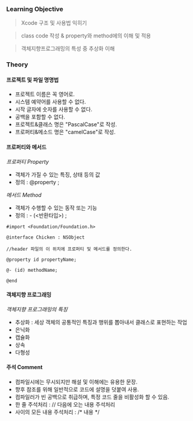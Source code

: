 ### Learning Objective

> Xcode 구조 및 사용법 익히기

> class code 작성 & property와 method에의 이해 및 적용

> 객체지향프로그래밍의 특성 중 추상화 이해




### Theory

#### 프로젝트 및 파일 명명법
- 프로젝트 이름은 꼭 영어로.
- 시스템 예약어를 사용할 수 없다.
- 시작 글자에 숫자를 사용할 수 없다.
- 공백을 포함할 수 없다.
- 프로젝트&클래스 명은 "PascalCase"로 작성.
- 프로퍼티&메소드 명은 "camelCase"로 작성.


#### 프로퍼티와 메서드
*프로퍼티 Property*
- 객체가 가질 수 있는 특징, 상태 등의 값
- 정의 : @property <data type> <property name>;

*메서드 Method*
- 객체가 수행할 수 있는 동작 또는 기능
- 정의 : - (<반환타입>) <method name>;

```example
#import <Foundation/Foundation.h>

@interface Chicken : NSObject

//header 파일의 이 위치에 프로퍼티 및 메서드를 정의한다.

@property id propertyName;

@- (id) methodName;

@end
```


#### 객체지향 프로그래밍
*객체지향 프로그래밍의 특징*
- 추상화 : 세상 객체의 공통적인 특징과 행위를 뽑아내서 클래스로 표현하는 작업
- 은닉화
- 캡슐화
- 상속
- 다형성


#### 주석 Comment
- 컴파일시에는 무시되지만 해설 및 이해에는 유용한 문장.
- 향후 참조를 위해 일반적으로 코드에 설명을 덧붙여 사용.
- 컴파일러가 빈 공백으로 취급하며, 특정 코드 줄을 비활성화 할 수 있음.
- 한 줄 주석처리 : // 다음에 오는 내용 주석처리
- 사이의 모든 내용 주석처리 : /* 내용 */

 
	

